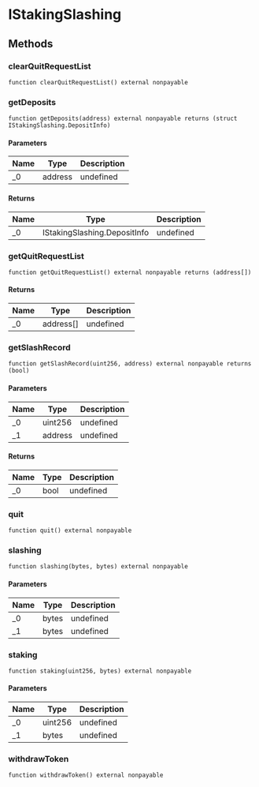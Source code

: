 # IStakingSlashing









## Methods

### clearQuitRequestList

```solidity
function clearQuitRequestList() external nonpayable
```






### getDeposits

```solidity
function getDeposits(address) external nonpayable returns (struct IStakingSlashing.DepositInfo)
```





#### Parameters

| Name | Type | Description |
|---|---|---|
| _0 | address | undefined

#### Returns

| Name | Type | Description |
|---|---|---|
| _0 | IStakingSlashing.DepositInfo | undefined

### getQuitRequestList

```solidity
function getQuitRequestList() external nonpayable returns (address[])
```






#### Returns

| Name | Type | Description |
|---|---|---|
| _0 | address[] | undefined

### getSlashRecord

```solidity
function getSlashRecord(uint256, address) external nonpayable returns (bool)
```





#### Parameters

| Name | Type | Description |
|---|---|---|
| _0 | uint256 | undefined
| _1 | address | undefined

#### Returns

| Name | Type | Description |
|---|---|---|
| _0 | bool | undefined

### quit

```solidity
function quit() external nonpayable
```






### slashing

```solidity
function slashing(bytes, bytes) external nonpayable
```





#### Parameters

| Name | Type | Description |
|---|---|---|
| _0 | bytes | undefined
| _1 | bytes | undefined

### staking

```solidity
function staking(uint256, bytes) external nonpayable
```





#### Parameters

| Name | Type | Description |
|---|---|---|
| _0 | uint256 | undefined
| _1 | bytes | undefined

### withdrawToken

```solidity
function withdrawToken() external nonpayable
```










